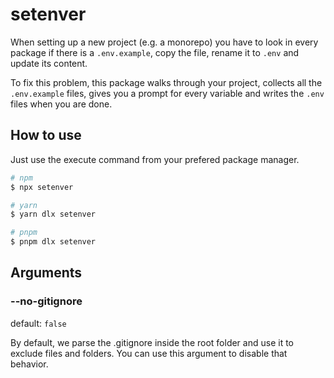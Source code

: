 # setenver

When setting up a new project (e.g. a monorepo) you have to look in every package if there is a `.env.example`, copy the file, rename it to `.env` and update its content.

To fix this problem, this package walks through your project, collects all the `.env.example` files, gives you a prompt for every variable and writes the `.env` files when you are done. 

## How to use

Just use the execute command from your prefered package manager.

```bash
# npm
$ npx setenver

# yarn
$ yarn dlx setenver

# pnpm
$ pnpm dlx setenver
```

## Arguments

### --no-gitignore

default: `false`

By default, we parse the .gitignore inside the root folder and use it to exclude files and folders. You can use this argument to disable that behavior. 

